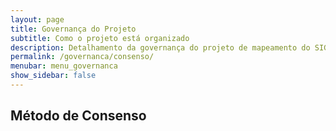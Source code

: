 ```yaml
---
layout: page
title: Governança do Projeto
subtitle: Como o projeto está organizado
description: Detalhamento da governança do projeto de mapeamento do SIGTAP para OMOP
permalink: /governanca/consenso/
menubar: menu_governanca
show_sidebar: false
---
```


## Método de Consenso
